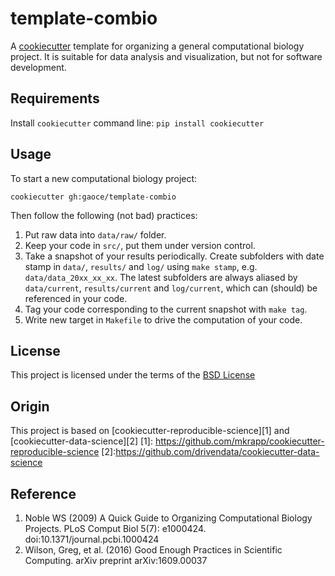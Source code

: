 template-combio
===============

A [cookiecutter](https://github.com/audreyr/cookiecutter) template for
organizing a general computational biology project. It is suitable for data
analysis and visualization, but not for software development.

Requirements
------------
Install `cookiecutter` command line: `pip install cookiecutter`

Usage
-----
To start a new computational biology project:

`cookiecutter gh:gaoce/template-combio`

Then follow the following (not bad) practices:

1. Put raw data into `data/raw/` folder.
1. Keep your code in `src/`, put them under version control.
1. Take a snapshot of your results periodically. Create subfolders with date
   stamp in `data/`, `results/` and `log/` using
   `make stamp`, e.g. `data/data_20xx_xx_xx`. The latest subfolders are
   always aliased by `data/current`, `results/current` and `log/current`, which
   can (should) be referenced in your code.
1. Tag your code corresponding to the current snapshot with `make tag`.
1. Write new target in `Makefile` to drive the computation of your code.

License
-------
This project is licensed under the terms of the [BSD License](/LICENSE)

Origin
------
This project is based on
[cookiecutter-reproducible-science][1] and [cookiecutter-data-science][2]
[1]: https://github.com/mkrapp/cookiecutter-reproducible-science
[2]:https://github.com/drivendata/cookiecutter-data-science

Reference
---------

1. Noble WS (2009) A Quick Guide to Organizing Computational Biology Projects.
PLoS Comput Biol 5(7): e1000424. doi:10.1371/journal.pcbi.1000424
1. Wilson, Greg, et al. (2016) Good Enough Practices in Scientific Computing.
arXiv preprint arXiv:1609.00037
